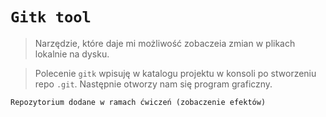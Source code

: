 # ```Gitk tool```
> Narzędzie, które daje mi możliwość zobaczeia zmian w plikach lokalnie na dysku.

> Polecenie `gitk` wpisuję w katalogu projektu w konsoli po stworzeniu repo `.git`. Następnie otworzy nam się program graficzny.

`Repozytorium dodane w ramach ćwiczeń (zobaczenie efektów)`